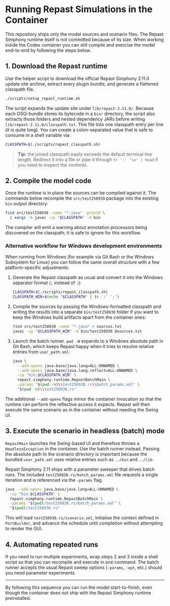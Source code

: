 # Running Repast Simulations in the Container

This repository ships only the model sources and scenario files. The Repast Simphony
runtime itself is not committed because of its size. When working inside the Codex
container you can still compile and exercise the model end-to-end by following the
steps below.

## 1. Download the Repast runtime

Use the helper script to download the official Repast Simphony 2.11.0 update site
archive, extract every plugin bundle, and generate a flattened classpath file.

```bash
./scripts/setup_repast_runtime.sh
```

The script expands the update site under `lib/repast-2.11.0/`. Because each OSGi
bundle stores its bytecode in a `bin/` directory, the script also extracts those
folders and nested dependency JARs before writing `lib/repast-2.11.0/classpath.txt`.
This file lists one classpath entry per line (it is quite long). You can create a
colon-separated value that is safe to consume in a shell variable via:

```bash
CLASSPATH=$(./scripts/repast_classpath.sh)
```

> **Tip:** the joined classpath easily exceeds the default terminal line length.
> Redirect it into a file or pipe it through `tr ':' '\n' | head` if you need to
> inspect the contents.

## 2. Compile the model code

Once the runtime is in place the sources can be compiled against it. The commands
below recompile the `src/test250930` package into the existing `bin`
output directory:

```bash
find src/test250930 -name "*.java" -print0 \
  | xargs -0 javac -cp "$CLASSPATH" -d bin
```

The compiler will emit a warning about annotation processors being discovered on
the classpath; it is safe to ignore for this workflow.

### Alternative workflow for Windows development environments

When running from Windows (for example via Git Bash or the Windows Subsystem for
Linux) you can follow the same overall structure with a few platform-specific
adjustments:

1. Generate the Repast classpath as usual and convert it into the Windows
   separator format (`;` instead of `:`):

   ```bash
   CLASSPATH=$(./scripts/repast_classpath.sh)
   CLASSPATH_WIN=$(echo "$CLASSPATH" | tr ':' ';')
   ```

2. Compile the sources by passing the Windows-formatted classpath and writing the
   results into a separate `bin/test250930` folder if you want to keep the
   Windows build artifacts apart from the container ones:

   ```bash
   find src/test250930 -name "*.java" > sources.txt
   javac -cp "$CLASSPATH_WIN" -d bin/test250930 @sources.txt
   ```

3. Launch the batch runner. `pwd -W` expands to a Windows absolute path in Git
   Bash, which keeps Repast happy when it tries to resolve relative entries from
   `user_path.xml`:

   ```bash
   java \
     --add-opens java.base/java.lang=ALL-UNNAMED \
     --add-opens java.base/java.lang.reflect=ALL-UNNAMED \
     -cp "bin;$CLASSPATH_WIN" \
     repast.simphony.runtime.RepastBatchMain \
     -params "$(pwd -W)\\test250930.rs\\batch_params.xml" \
     "$(pwd -W)\\test250930.rs"
   ```

The additional `--add-opens` flags mirror the container invocation so that the
runtime can perform the reflective access it expects. Repast will then execute
the same scenario as in the container without needing the Swing UI.

## 3. Execute the scenario in headless (batch) mode

`RepastMain` launches the Swing-based UI and therefore throws a `HeadlessException`
in the container. Use the batch runner instead. Passing the absolute path to the
scenario directory is important because the bundled `user_path.xml` uses relative
entries such as `../bin` and `../lib`.

Repast Simphony 2.11 ships with a parameter sweeper that drives batch runs. The
included `test250930.rs/batch_params.xml` file requests a single iteration and is
referenced via the `-params` flag.

```bash
java --add-opens java.base/java.lang=ALL-UNNAMED \
  -cp "bin:$CLASSPATH" \
  repast.simphony.runtime.RepastBatchMain \
  -params "$(pwd)/test250930.rs/batch_params.xml" \
  "$(pwd)/test250930.rs"
```

This will load `test250930.rs/scenario.xml`, initialise the context defined in
`PortBuilder`, and advance the schedule until completion without attempting to
render the GUI.

## 4. Automating repeated runs

If you need to run multiple experiments, wrap steps 2 and 3 inside a shell script
so that you can recompile and execute in one command. The batch runner accepts the
usual Repast sweep options (`-params`, `-opt`, etc.) should you need parameter
experiments.

---

By following this sequence you can run the model start-to-finish, even though the
container does not ship with the Repast Simphony runtime preinstalled.
